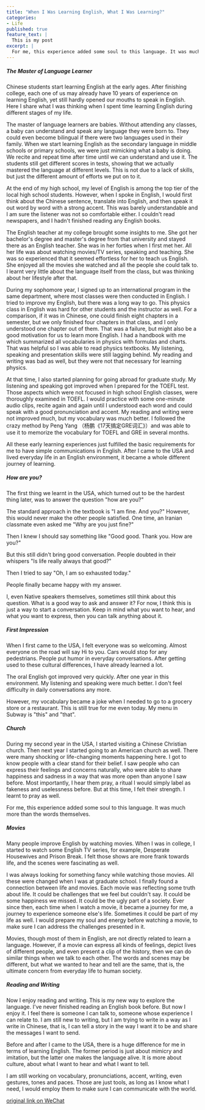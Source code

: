 ```yaml
---
title: "When I Was Learning English, What I Was Learning?"
categories:
- Life
published: true
feature_text: |
  This is my post
excerpt: |
  For me, this experience added some soul to this language. It was much more than the words themselves.
---
```



##### The Master of Language Learner

Chinese students start learning English at the early ages. After finishing college, each one of us may already have 10 years of experience on learning English, yet still hardly opened our mouths to speak in English. Here I share what I was thinking when I spent time learning English during different stages of my life.



The master of language learners are babies. Without attending any classes, a baby can understand and speak any language they were born to. They could even become bilingual if there were two languages used in their family. When we start learning English as the secondary language in middle schools or primary schools, we were just mimicking what a baby is doing. We recite and repeat time after time until we can understand and use it. The students still get different scores in tests, showing that we actually mastered the language at different levels. This is not due to a lack of skills, but just the different amount of efforts we put on to it.

At the end of my high school, my level of English is among the top tier of the local high school students. However, when I spoke in English, I would first think about the Chinese sentence, translate into English, and then speak it out word by word with a strong accent. This was barely understandable and I am sure the listener was not so comfortable either. I couldn't read newspapers, and I hadn't finished reading any English books.

The English teacher at my college brought some insights to me. She got her bachelor's degree and master's degree from that university and stayed there as an English teacher. She was in her forties when I first met her. All her life was about watching movies/TV series, speaking and teaching. She was so experienced that it seemed effortless for her to teach us English. She enjoyed all the movies she watched and all the people she could talk to. I learnt very little about the language itself from the class, but was thinking about her lifestyle after that.


During my sophomore year, I signed up to an international program in the same department, where most classes were then conducted in English. I tried to improve my English, but there was a long way to go. This physics class in English was hard for other students and the instructor as well. For a comparison, if it was in Chinese, one could finish eight chapters in a semester, but we only finished four chapters in that class, and I only understood one chapter out of them. That was a failure, but might also be a good motivation for us to learn more English. I had a handbook with me which summarized all vocabularies in physics with formulas and charts. That was helpful so I was able to read physics textbooks. My listening, speaking and presentation skills were still lagging behind. My reading and writing was bad as well, but they were not that necessary for learning physics.

At that time, I also started planning for going abroad for graduate study. My listening and speaking got improved when I prepared for the TOEFL test. Those aspects which were not focused in high school English classes, were thoroughly examined in TOEFL. I would practice with some one-minute audio clips, recite again and again until I understood each word and could speak with a good pronunciation and accent. My reading and writing were not improved much, but my vocabulary was much better. I followed the crazy method by Peng Yang （杨鹏《17天搞定GRE词汇》）and was able to use it to memorize the vocabulary for TOEFL and GRE in several months.

All these early learning experiences just fulfilled the basic requirements for me to have simple communications in English. After I came to the USA and lived everyday life in an English environment, it became a whole different journey of learning. 



##### How are you?

The first thing we learnt in the USA, which turned out to be the hardest thing later, was to answer the question "how are you?"

The standard approach in the textbook is "I am fine. And you?" However, this would never make the other people satisfied. One time, an Iranian classmate even asked me "Why are you just fine?"

Then I knew I should say something like "Good good. Thank you. How are you?"

But this still didn't bring good conversation. People doubted in their whispers "Is life really always that good?"

Then I tried to say "Oh, I am so exhausted today."

People finally became happy with my answer. 

I, even Native speakers themselves, sometimes still think about this question. What is a good way to ask and answer it? For now, I think this is just a way to start a conversation. Keep in mind what you want to hear, and what you want to express, then you can talk anything about it. 




##### First Impression

When I first came to the USA, I felt everyone was so welcoming. Almost everyone on the road will say Hi to you. Cars would stop for any pedestrians. People put humor in everyday conversations. After getting used to these cultural differences, I have already learned a lot.

The oral English got improved very quickly. After one year in this environment. My listening and speaking were much better. I don't feel difficulty in daily conversations any more.

However, my vocabulary became a joke when I needed to go to a grocery store or a restaurant. This is still true for me even today. My menu in Subway is "this" and "that".



##### Church 

During my second year in the USA, I started visiting a Chinese Christian church. Then next year I started going to an American church as well. There were many shocking or life-changing moments happening here. I got to know people with a clear stand for their belief. I saw people who can express their feelings and concerns naturally, who were able to share happiness and sadness in a way that was more open than anyone I saw before. Most importantly, I hear them pray, a ritual I would simply label as fakeness and uselessness before. But at this time, I felt their strength. I learnt to pray as well.

For me, this experience added some soul to this language. It was much more than the words themselves.


##### Movies

Many people improve English by watching movies. When I was in college, I started to watch some English TV series, for example, Desperate Housewives and Prison Break. I felt those shows are more frank towards life, and the scenes were fascinating as well.

I was always looking for something fancy while watching those movies. All these were changed when I was at graduate school. I finally found a connection between life and movies. Each movie was reflecting some truth about life. It could be challenges that we feel but couldn't say. It could be some happiness we missed. It could be the ugly part of a society. Ever since then, each time when I watch a movie, it became a journey for me, a journey to experience someone else's life. Sometimes it could be part of my life as well. I would prepare my soul and energy before watching a movie, to make sure I can address the challenges presented in it.

Movies, though most of them in English, are not directly related to learn a language. However, if a movie can express all kinds of feelings, depict lives of different people, and even present a clip of the history, then we can do similar things when we talk to each other. The words and scenes may be different, but what we wanted to hear and tell are the same, that is, the ultimate concern from everyday life to human society.


##### Reading and Writing

Now I enjoy reading and writing. This is my new way to explore the language. I've never finished reading an English book before. But now I enjoy it. I feel there is someone I can talk to, someone whose experience I can relate to. I am still new to writing, but I am trying to write in a way as I write in Chinese, that is, I can tell a story in the way I want it to be and share the messages I want to send.



Before and after I came to the USA, there is a huge difference for me in terms of learning English. The former period is just about mimicry and imitation, but the latter one makes the language alive. It is more about culture, about what I want to hear and what I want to tell. 

I am still working on vocabulary, pronunciations, accent, writing, even gestures, tones and paces. Those are just tools, as long as I know what I need, I would employ them to make sure I can communicate with the world.


[original link on WeChat](https://mp.weixin.qq.com/s/91FcEZ60YqvY3f1AjVzAig)


